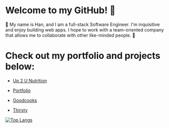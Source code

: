 # Welcome to my GitHub! 👋

<div>🌻 My name is Han, and I am a full-stack Software Engineer. I'm inquisitive and enjoy building web apps. I hope to work with a team-oriented company that allows me to collaborate with other like-minded people. 🌻 </div>

# Check out my portfolio and projects below:

  * [Up 2 U Nutrition](https://up-2-u-nutrition.onrender.com)
    
  * [Portfolio](https://haaannn123.github.io)
    
  * [Goodcooks](https://greatcooks-social-app.onrender.com)
    
  * [Thirsty](https://thirsty-stores.onrender.com)

 [![Top Langs](https://github-readme-stats-sigma-five.vercel.app/api/top-langs/?username=aekimx&layout=compact&theme=dark)](https://github.com/anuraghazra/github-readme-stats)

<!---
haaannn123/haaannn123 is a ✨ special ✨ repository because its `README.md` (this file) appears on your GitHub profile.
You can click the Preview link to take a look at your changes.
--->
